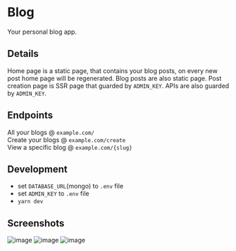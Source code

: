# Blog

Your personal blog app.

## Details

Home page is a static page, that contains your blog posts, on every new post home page will be regenerated. Blog posts are also static page. Post creation page is SSR page that guarded by `ADMIN_KEY`. APIs are also guarded by `ADMIN_KEY`.

## Endpoints

All your blogs @ `example.com/`\
Create your blogs @ `example.com/create`\
View a specific blog @ `example.com/{slug}`

## Development

- set `DATABASE_URL`(mongo) to `.env` file
- set `ADMIN_KEY` to `.env` file
- `yarn dev`

## Screenshots

![image](https://user-images.githubusercontent.com/48413508/168506741-09cdcc20-d345-45c2-b694-857b45707daf.png)
![image](https://user-images.githubusercontent.com/48413508/168506760-b522663f-f3db-4b84-b5cc-6f1650478939.png)
![image](https://user-images.githubusercontent.com/48413508/168713505-beea805e-cc67-4106-baad-d6cd9e40617e.png)
